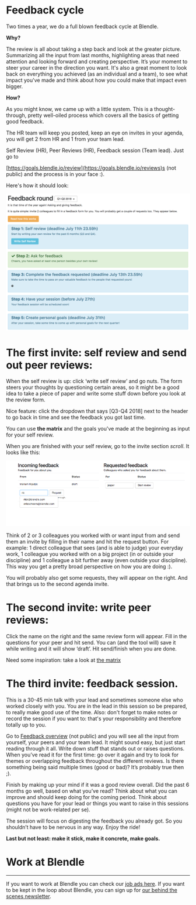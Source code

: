 # Feedback cycle

Two times a year, we do a full blown feedback cycle at Blendle.

**Why?** 

The review is all about taking a step back and look at the greater picture. Summarizing all the input from last months, highlighting areas that need attention and looking forward and creating perspective. It’s your moment to steer your career in the direction you want. It's also a great moment to look back on everything you achieved (as an individual and a team), to see what impact you've made and think about how you could make that impact even bigger. 

**How?**

As you might know, we came up with a little system. This is a thought-through, pretty well-oiled process which covers all the basics of getting good feedback.

The HR team will keep you posted, keep an eye on invites in your agenda, you will get 2 from HR and 1 from your team lead.

Self Review (HR), Peer Reviews (HR), Feedback session (Team lead). Just go to

[https://goals.blendle.io/review](https://goals.blendle.io/reviews)s (not public) and the process is in your face :).

Here's how it should look:

![Feedback%20cycle%207f2a2660b7024fbab368ccfe454bbee3/Schermafbeelding2018-07-11om11.57.14.png](Feedback%20cycle%207f2a2660b7024fbab368ccfe454bbee3/Schermafbeelding2018-07-11om11.57.14.png)

# **The first invite: self review and send out peer reviews:**

When the self review is up: click ‘write self review’ and go nuts. The form steers your thoughts by questioning certain areas, so it might be a good idea to take a piece of paper and write some stuff down before you look at the review form.

Nice feature: click the dropdown that says [Q3-Q4 2018] next to the header to go back in time and see the feedback you got last time.

You can use **the matrix** and the goals you've made at the beginning as input for your self review.

When you are finished with your self review, go to the invite section *scroll*. It looks like this:

![Feedback%20cycle%207f2a2660b7024fbab368ccfe454bbee3/Schermafbeelding2018-06-18om18.04.46.png](Feedback%20cycle%207f2a2660b7024fbab368ccfe454bbee3/Schermafbeelding2018-06-18om18.04.46.png)

Think of 2 or 3 colleagues you worked with or want input from and send them an invite by filling in their name and hit the request button. For example: 1 direct colleague that sees (and is able to judge) your everyday work, 1 colleague you worked with on a big project (in or outside your discipline) and 1 colleague a bit further away (even outside your discipline). This way you get a pretty broad perspective on how you are doing :).

You will probably also get some requests, they will appear on the right. And that brings us to the second agenda invite.

# **The second invite: write peer reviews:**

Click the name on the right and the same review form will appear. Fill in the questions for your peer and hit send. You can (and the tool will) save it while writing and it will show ‘draft’. Hit send/finish when you are done.

Need some inspiration: take a look at [the matrix](https://www.notion.so/Job-Matrix-job-profiles-52e56afdc9894476a54cf44dde368d20?pvs=21) 

# **The third invite: feedback session.**

This is a 30-45 min talk with your lead and sometimes someone else who worked closely with you. You are in the lead in this session so be prepared, to really make good use of the time. Also: don't forget to make notes or record the session if you want to: that's your responsibility and therefore totally up to you.

Go to [Feedback overview](https://goals.blendle.io/reviews/overview) (not public) and you will see all the input from yourself, your peers and your team lead. It might sound easy, but just start reading through it all. Write down stuff that stands out or raises questions. When you’ve read it for the first time: go over it again and try to look for themes or overlapping feedback throughout the different reviews. Is there something being said multiple times (good or bad)? It’s probably true then ;).

Finish by making up your mind if it was a good review overall. Did the past 6 months go well, based on what you’ve read? Think about what you can improve and should keep doing for the coming period. Think about questions you have for your lead or things you want to raise in this sessions (might not be work-related per se).

The session will focus on digesting the feedback you already got. So you shouldn’t have to be nervous in any way. Enjoy the ride!

**Last but not least: make it stick, make it concrete, make goals.**

# Work at Blendle

---

If you want to work at Blendle you can check our [job ads here](https://blendle.homerun.co/). If you want to be kept in the loop about Blendle, you can sign up for [our behind the scenes newsletter](https://blendle.homerun.co/yes-keep-me-posted/tr/apply?token=8092d4128c306003d97dd3821bad06f2).